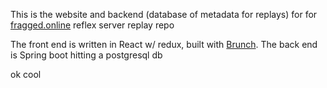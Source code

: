 This is the website and backend (database of metadata for replays) for
for [fragged.online](http://fragged.online) reflex server replay repo

The front end is written in React w/ redux, built with [Brunch](http://brunch.io). 
The back end is Spring boot hitting a postgresql db

ok cool